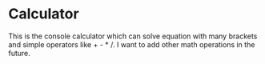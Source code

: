 # Calculator
This is the console calculator which can solve equation with many brackets and simple operators like + - * /. I want to add other math operations in the future.
